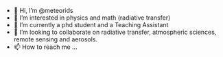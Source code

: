 - 👋 Hi, I’m @meteorids
- 👀 I’m interested in physics and math (radiative transfer)
- 🌱 I’m currently a phd student and a Teaching Assistant
- 💞️ I’m looking to collaborate on radiative transfer, atmospheric sciences, remote sensing and aerosols. 
- 📫 How to reach me ... 

<!---
meteorids/meteorids is a ✨ special ✨ repository because its `README.md` (this file) appears on your GitHub profile.
You can click the Preview link to take a look at your changes.
--->
